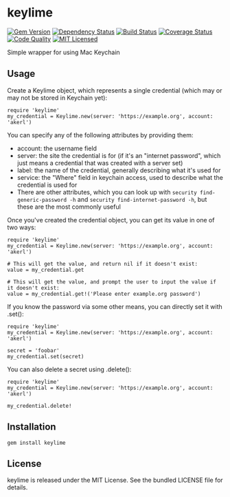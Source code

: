 keylime
=========

[![Gem Version](https://img.shields.io/gem/v/keylime.svg)](https://rubygems.org/gems/keylime)
[![Dependency Status](https://img.shields.io/gemnasium/akerl/keylime.svg)](https://gemnasium.com/akerl/keylime)
[![Build Status](https://img.shields.io/circleci/project/akerl/keylime.svg)](https://circleci.com/gh/akerl/keylime)
[![Coverage Status](https://img.shields.io/codecov/c/github/akerl/keylime.svg)](https://codecov.io/github/akerl/keylime)
[![Code Quality](https://img.shields.io/codacy/b84e51f348094a33b2982bfb73adc645.svg)](https://www.codacy.com/app/akerl/keylime)
[![MIT Licensed](https://img.shields.io/badge/license-MIT-green.svg)](https://tldrlegal.com/license/mit-license)

Simple wrapper for using Mac Keychain

## Usage

Create a Keylime object, which represents a single credential (which may or may not be stored in Keychain yet):

```
require 'keylime'
my_credential = Keylime.new(server: 'https://example.org', account: 'akerl')
```

You can specify any of the following attributes by providing them:

* account: the username field
* server: the site the credential is for (if it's an "internet password", which just means a credential that was created with a server set)
* label: the name of the credential, generally describing what it's used for
* service: the "Where" field in keychain access, used to describe what the credential is used for
* There are other attributes, which you can look up with `security find-generic-password -h` and `security find-internet-password -h`, but these are the most commonly useful

Once you've created the credential object, you can get its value in one of two ways:

```
require 'keylime'
my_credential = Keylime.new(server: 'https://example.org', account: 'akerl')

# This will get the value, and return nil if it doesn't exist:
value = my_credential.get

# This will get the value, and prompt the user to input the value if it doesn't exist:
value = my_credential.get!('Please enter example.org password')
```

If you know the password via some other means, you can directly set it with .set():

```
require 'keylime'
my_credential = Keylime.new(server: 'https://example.org', account: 'akerl')

secret = 'foobar'
my_credential.set(secret)
```

You can also delete a secret using .delete():

```
require 'keylime'
my_credential = Keylime.new(server: 'https://example.org', account: 'akerl')

my_credential.delete!
```

## Installation

    gem install keylime

## License

keylime is released under the MIT License. See the bundled LICENSE file for details.


